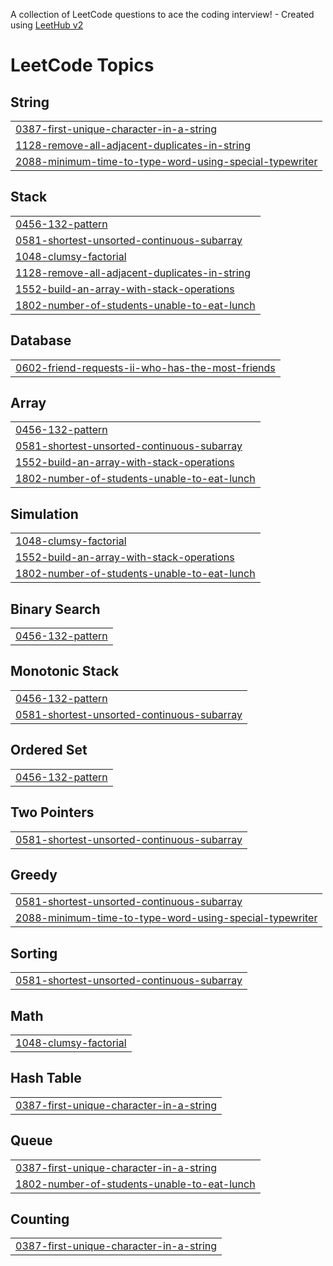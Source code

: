 A collection of LeetCode questions to ace the coding interview! - Created using [LeetHub v2](https://github.com/arunbhardwaj/LeetHub-2.0)
<!---LeetCode Topics Start-->
# LeetCode Topics
## String
|  |
| ------- |
| [0387-first-unique-character-in-a-string](https://github.com/rajivjha0599/Leetcode/tree/master/0387-first-unique-character-in-a-string) |
| [1128-remove-all-adjacent-duplicates-in-string](https://github.com/rajivjha0599/Leetcode/tree/master/1128-remove-all-adjacent-duplicates-in-string) |
| [2088-minimum-time-to-type-word-using-special-typewriter](https://github.com/rajivjha0599/Leetcode/tree/master/2088-minimum-time-to-type-word-using-special-typewriter) |
## Stack
|  |
| ------- |
| [0456-132-pattern](https://github.com/rajivjha0599/Leetcode/tree/master/0456-132-pattern) |
| [0581-shortest-unsorted-continuous-subarray](https://github.com/rajivjha0599/Leetcode/tree/master/0581-shortest-unsorted-continuous-subarray) |
| [1048-clumsy-factorial](https://github.com/rajivjha0599/Leetcode/tree/master/1048-clumsy-factorial) |
| [1128-remove-all-adjacent-duplicates-in-string](https://github.com/rajivjha0599/Leetcode/tree/master/1128-remove-all-adjacent-duplicates-in-string) |
| [1552-build-an-array-with-stack-operations](https://github.com/rajivjha0599/Leetcode/tree/master/1552-build-an-array-with-stack-operations) |
| [1802-number-of-students-unable-to-eat-lunch](https://github.com/rajivjha0599/Leetcode/tree/master/1802-number-of-students-unable-to-eat-lunch) |
## Database
|  |
| ------- |
| [0602-friend-requests-ii-who-has-the-most-friends](https://github.com/rajivjha0599/Leetcode/tree/master/0602-friend-requests-ii-who-has-the-most-friends) |
## Array
|  |
| ------- |
| [0456-132-pattern](https://github.com/rajivjha0599/Leetcode/tree/master/0456-132-pattern) |
| [0581-shortest-unsorted-continuous-subarray](https://github.com/rajivjha0599/Leetcode/tree/master/0581-shortest-unsorted-continuous-subarray) |
| [1552-build-an-array-with-stack-operations](https://github.com/rajivjha0599/Leetcode/tree/master/1552-build-an-array-with-stack-operations) |
| [1802-number-of-students-unable-to-eat-lunch](https://github.com/rajivjha0599/Leetcode/tree/master/1802-number-of-students-unable-to-eat-lunch) |
## Simulation
|  |
| ------- |
| [1048-clumsy-factorial](https://github.com/rajivjha0599/Leetcode/tree/master/1048-clumsy-factorial) |
| [1552-build-an-array-with-stack-operations](https://github.com/rajivjha0599/Leetcode/tree/master/1552-build-an-array-with-stack-operations) |
| [1802-number-of-students-unable-to-eat-lunch](https://github.com/rajivjha0599/Leetcode/tree/master/1802-number-of-students-unable-to-eat-lunch) |
## Binary Search
|  |
| ------- |
| [0456-132-pattern](https://github.com/rajivjha0599/Leetcode/tree/master/0456-132-pattern) |
## Monotonic Stack
|  |
| ------- |
| [0456-132-pattern](https://github.com/rajivjha0599/Leetcode/tree/master/0456-132-pattern) |
| [0581-shortest-unsorted-continuous-subarray](https://github.com/rajivjha0599/Leetcode/tree/master/0581-shortest-unsorted-continuous-subarray) |
## Ordered Set
|  |
| ------- |
| [0456-132-pattern](https://github.com/rajivjha0599/Leetcode/tree/master/0456-132-pattern) |
## Two Pointers
|  |
| ------- |
| [0581-shortest-unsorted-continuous-subarray](https://github.com/rajivjha0599/Leetcode/tree/master/0581-shortest-unsorted-continuous-subarray) |
## Greedy
|  |
| ------- |
| [0581-shortest-unsorted-continuous-subarray](https://github.com/rajivjha0599/Leetcode/tree/master/0581-shortest-unsorted-continuous-subarray) |
| [2088-minimum-time-to-type-word-using-special-typewriter](https://github.com/rajivjha0599/Leetcode/tree/master/2088-minimum-time-to-type-word-using-special-typewriter) |
## Sorting
|  |
| ------- |
| [0581-shortest-unsorted-continuous-subarray](https://github.com/rajivjha0599/Leetcode/tree/master/0581-shortest-unsorted-continuous-subarray) |
## Math
|  |
| ------- |
| [1048-clumsy-factorial](https://github.com/rajivjha0599/Leetcode/tree/master/1048-clumsy-factorial) |
## Hash Table
|  |
| ------- |
| [0387-first-unique-character-in-a-string](https://github.com/rajivjha0599/Leetcode/tree/master/0387-first-unique-character-in-a-string) |
## Queue
|  |
| ------- |
| [0387-first-unique-character-in-a-string](https://github.com/rajivjha0599/Leetcode/tree/master/0387-first-unique-character-in-a-string) |
| [1802-number-of-students-unable-to-eat-lunch](https://github.com/rajivjha0599/Leetcode/tree/master/1802-number-of-students-unable-to-eat-lunch) |
## Counting
|  |
| ------- |
| [0387-first-unique-character-in-a-string](https://github.com/rajivjha0599/Leetcode/tree/master/0387-first-unique-character-in-a-string) |
<!---LeetCode Topics End-->